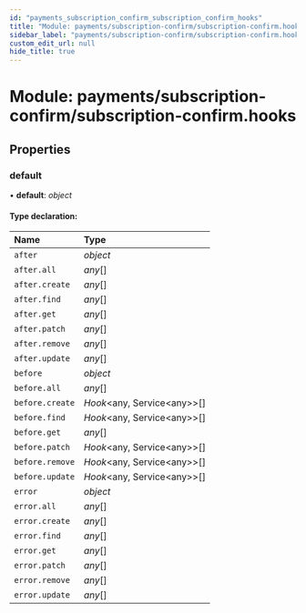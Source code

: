 ```yaml
---
id: "payments_subscription_confirm_subscription_confirm_hooks"
title: "Module: payments/subscription-confirm/subscription-confirm.hooks"
sidebar_label: "payments/subscription-confirm/subscription-confirm.hooks"
custom_edit_url: null
hide_title: true
---
```


# Module: payments/subscription-confirm/subscription-confirm.hooks

## Properties

### default

• **default**: *object*

#### Type declaration:

Name | Type |
:------ | :------ |
`after` | *object* |
`after.all` | *any*[] |
`after.create` | *any*[] |
`after.find` | *any*[] |
`after.get` | *any*[] |
`after.patch` | *any*[] |
`after.remove` | *any*[] |
`after.update` | *any*[] |
`before` | *object* |
`before.all` | *any*[] |
`before.create` | *Hook*<any, Service<any\>\>[] |
`before.find` | *Hook*<any, Service<any\>\>[] |
`before.get` | *any*[] |
`before.patch` | *Hook*<any, Service<any\>\>[] |
`before.remove` | *Hook*<any, Service<any\>\>[] |
`before.update` | *Hook*<any, Service<any\>\>[] |
`error` | *object* |
`error.all` | *any*[] |
`error.create` | *any*[] |
`error.find` | *any*[] |
`error.get` | *any*[] |
`error.patch` | *any*[] |
`error.remove` | *any*[] |
`error.update` | *any*[] |
